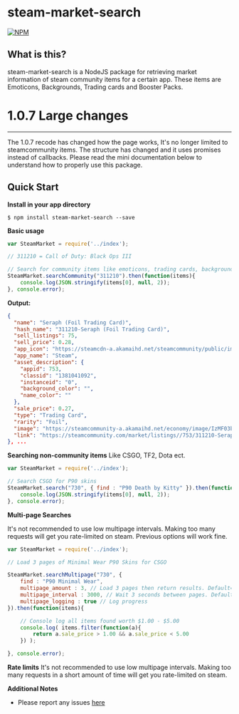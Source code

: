 steam-market-search
============

[![NPM](https://nodei.co/npm/steam-market-search.png?downloads=true)](https://nodei.co/npm/steam-market-search/)

**What is this?**  
------------
steam-market-search is a NodeJS package for retrieving market information of steam community items for a certain app.
These items are Emoticons, Backgrounds, Trading cards and Booster Packs.

# 1.0.7 Large changes
------------
The 1.0.7 recode has changed how the page works, It's no longer limited to steamcommunity items. The structure has changed and it uses promises instead of callbacks.
Please read the mini documentation below to understand how to properly use this package.

Quick Start
--------------

**Install in your app directory**

```shell
$ npm install steam-market-search --save
```

**Basic usage**
```javascript
var SteamMarket = require('../index');

// 311210 = Call of Duty: Black Ops III

// Search for community items like emoticons, trading cards, backgrounds and boosters
SteamMarket.searchCommunity("311210").then(function(items){
    console.log(JSON.stringify(items[0], null, 2));
}, console.error);
```

**Output:**

```json
{
  "name": "Seraph (Foil Trading Card)",
  "hash_name": "311210-Seraph (Foil Trading Card)",
  "sell_listings": 75,
  "sell_price": 0.28,
  "app_icon": "https://steamcdn-a.akamaihd.net/steamcommunity/public/images/apps/753/135dc1ac1cd9763dfc8ad52f4e880d2ac058a36c.jpg",
  "app_name": "Steam",
  "asset_description": {
    "appid": 753,
    "classid": "1381041092",
    "instanceid": "0",
    "background_color": "",
    "name_color": ""
  },
  "sale_price": 0.27,
  "type": "Trading Card",
  "rarity": "Foil",
  "image": "https://steamcommunity-a.akamaihd.net/economy/image/IzMF03bk9WpSBq-S-ekoE33L-iLqGFHVaU25ZzQNQcXdA3g5gMEPvUZZEaiHLrVJRsl8vGuCUY7Cjc9ehDNVzDMFe3OqjCQrcex4NM6b8wDpoPKFWn36aTDBcnaPGQ0_T-UMN2HdqjOj4b6dQWnLErl_RQ8DKPYN9jBJaZ2KPhE5048Vu2u_0UZyDBItYPpPfQ68zykSYbx2kCIQcshXniylcJze0Fxkbk47X-viAOiTaNKklnwlWkxnS6EYesvL7zOq9ZYnnv61ww",
  "link": "https://steamcommunity.com/market/listings//753/311210-Seraph%20(Foil%20Trading%20Card)"
}, ...
```

**Searching non-community items**
Like CSGO, TF2, Dota ect.

```javascript
var SteamMarket = require('../index');

// Search CSGO for P90 skins
SteamMarket.search("730", { find : "P90 Death by Kitty" }).then(function(items){
    console.log(JSON.stringify(items[0], null, 2));
}, console.error);
```

**Multi-page Searches**

It's not recommended to use low multipage intervals. Making too many requests will get you rate-limited on steam.
Previous options will work fine.

```javascript
var SteamMarket = require('../index');

// Load 3 pages of Minimal Wear P90 Skins for CSGO

SteamMarket.searchMultipage("730", {
    find : "P90 Minimal Wear",
    multipage_amount : 3, // Load 3 pages then return results. Default=10
    multipage_interval : 3000, // Wait 3 seconds between pages. Default=3000
    multipage_logging : true // Log progress
}).then(function(items){

    // Console log all items found worth $1.00 - $5.00
    console.log( items.filter(function(a){
        return a.sale_price > 1.00 && a.sale_price < 5.00
    }) );

}, console.error);
```

**Rate limits**
It's not recommended to use low multipage intervals. Making too many requests in a short amount of time will get you rate-limited on steam.

**Additional Notes**

- Please report any issues [here](https://github.com/DrKain/SteamMarketSearch/issues)